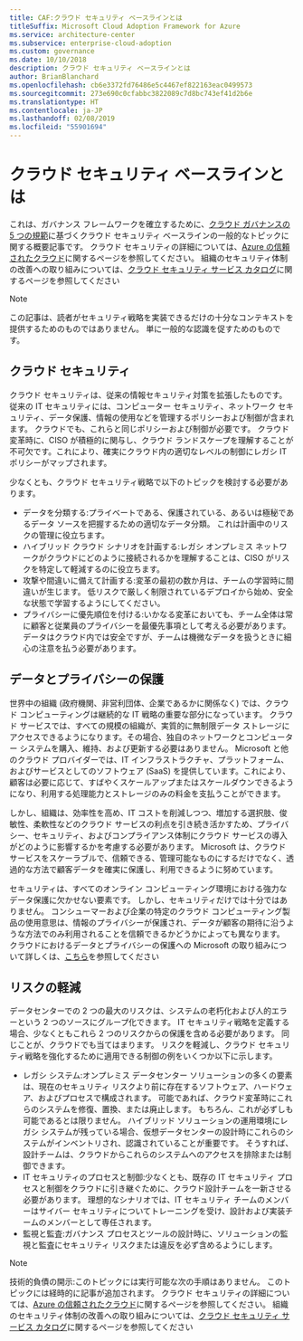 ```yaml
---
title: CAF:クラウド セキュリティ ベースラインとは
titleSuffix: Microsoft Cloud Adoption Framework for Azure
ms.service: architecture-center
ms.subservice: enterprise-cloud-adoption
ms.custom: governance
ms.date: 10/10/2018
description: クラウド セキュリティ ベースラインとは
author: BrianBlanchard
ms.openlocfilehash: cb6e3372fd76486e5c4467ef822163eac0499573
ms.sourcegitcommit: 273e690c0cfabbc3822089c7d8bc743ef41d2b6e
ms.translationtype: HT
ms.contentlocale: ja-JP
ms.lasthandoff: 02/08/2019
ms.locfileid: "55901694"
---
```

<!-- markdownlint-disable MD026 -->

# <a name="what-is-the-cloud-security-baseline"></a>クラウド セキュリティ ベースラインとは

これは、ガバナンス フレームワークを確立するために、[クラウド ガバナンスの 5 つの規範](../governance-disciplines.md)に基づくクラウド セキュリティ ベースラインの一般的なトピックに関する概要記事です。 クラウド セキュリティの詳細については、[Azure の信頼されたクラウド](https://azure.microsoft.com/overview/trusted-cloud/)に関するページを参照してください。 組織のセキュリティ体制の改善への取り組みについては、[クラウド セキュリティ サービス カタログ](https://www.microsoft.com/security/information-protection)に関するページを参照してください

> [!NOTE]
> この記事は、読者がセキュリティ戦略を実装できるだけの十分なコンテキストを提供するためのものではありません。 単に一般的な認識を促すためのものです。

## <a name="cloud-security"></a>クラウド セキュリティ

クラウド セキュリティは、従来の情報セキュリティ対策を拡張したものです。 従来の IT セキュリティには、コンピューター セキュリティ、ネットワーク セキュリティ、データ保護、情報の使用などを管理するポリシーおよび制御が含まれます。 クラウドでも、これらと同じポリシーおよび制御が必要です。 クラウド変革時に、CISO が積極的に関与し、クラウド ランドスケープを理解することが不可欠です。これにより、確実にクラウド内の適切なレベルの制御にレガシ IT ポリシーがマップされます。

少なくとも、クラウド セキュリティ戦略で以下のトピックを検討する必要があります。

* データを分類する:プライベートである、保護されている、あるいは極秘であるデータ ソースを把握するための適切なデータ分類。 これは計画中のリスクの管理に役立ちます。
* ハイブリッド クラウド シナリオを計画する:レガシ オンプレミス ネットワークがクラウドにどのように接続されるかを理解することは、CISO がリスクを特定して軽減するのに役立ちます。
* 攻撃や間違いに備えて計画する:変革の最初の数か月は、チームの学習時に間違いが生じます。 低リスクで厳しく制限されているデプロイから始め、安全な状態で学習するようにしてください。
* プライバシーに優先順位を付ける:いかなる変革においても、チーム全体は常に顧客と従業員のプライバシーを最優先事項として考える必要があります。 データはクラウド内では安全ですが、チームは機微なデータを扱うときに細心の注意を払う必要があります。

## <a name="protecting-data-and-privacy"></a>データとプライバシーの保護

世界中の組織 (政府機関、非営利団体、企業であるかに関係なく) では、クラウド コンピューティングは継続的な IT 戦略の重要な部分になっています。 クラウド サービスでは、すべての規模の組織が、実質的に無制限データ ストレージにアクセスできるようになります。その場合、独自のネットワークとコンピューター システムを購入、維持、および更新する必要はありません。 Microsoft と他のクラウド プロバイダーでは、IT インフラストラクチャ、プラットフォーム、およびサービスとしてのソフトウェア (SaaS) を提供しています。これにより、顧客は必要に応じて、すばやくスケールアップまたはスケールダウンできるようになり、利用する処理能力とストレージのみの料金を支払うことができます。

しかし、組織は、効率性を高め、IT コストを削減しつつ、増加する選択肢、俊敏性、柔軟性などのクラウド サービスの利点を引き続き活かすため、プライバシー、セキュリティ、およびコンプライアンス体制にクラウド サービスの導入がどのように影響するかを考慮する必要があります。 Microsoft は、クラウド サービスをスケーラブルで、信頼できる、管理可能なものにするだけでなく、透過的な方法で顧客データを確実に保護し、利用できるように努めています。

セキュリティは、すべてのオンライン コンピューティング環境における強力なデータ保護に欠かせない要素です。 しかし、セキュリティだけでは十分ではありません。 コンシューマーおよび企業の特定のクラウド コンピューティング製品の使用意思は、情報のプライバシーが保護され、データが顧客の期待に沿うような方法でのみ利用されることを信頼できるかどうかによっても異なります。 クラウドにおけるデータとプライバシーの保護への Microsoft の取り組みについて詳しくは、[こちら](https://go.microsoft.com/fwlink/?LinkId=808242&clcid=0x409)を参照してください

## <a name="risk-mitigation"></a>リスクの軽減

データセンターでの 2 つの最大のリスクは、システムの老朽化および人的エラーという 2 つのソースにグループ化できます。 IT セキュリティ戦略を定義する場合、少なくともこれら 2 つのリスクからの保護を含める必要があります。 同じことが、クラウドでも当てはまります。 リスクを軽減し、クラウド セキュリティ戦略を強化するために適用できる制御の例をいくつか以下に示します。

* レガシ システム:オンプレミス データセンター ソリューションの多くの要素は、現在のセキュリティ リスクより前に存在するソフトウェア、ハードウェア、およびプロセスで構成されます。 可能であれば、クラウド変革時にこれらのシステムを修復、置換、または廃止します。 もちろん、これが必ずしも可能であるとは限りません。 ハイブリッド ソリューションの運用環境にレガシ システムが残っている場合、仮想データセンターの設計時にこれらのシステムがインベントリされ、認識されていることが重要です。 そうすれば、設計チームは、クラウドからこれらのシステムへのアクセスを排除または制御できます。
* IT セキュリティのプロセスと制御:少なくとも、既存の IT セキュリティ プロセスと制御をクラウドに引き継ぐために、クラウド設計チームを一新させる必要があります。 理想的なシナリオでは、IT セキュリティ チームのメンバーはサイバー セキュリティについてトレーニングを受け、設計および実装チームのメンバーとして専任されます。
* 監視と監査:ガバナンス プロセスとツールの設計時に、ソリューションの監視と監査にセキュリティ リスクまたは違反を必ず含めるようにします。

> [!NOTE]
> 技術的負債の開示:このトピックには実行可能な次の手順はありません。 このトピックには経時的に記事が追加されます。 クラウド セキュリティの詳細については、[Azure の信頼されたクラウド](https://azure.microsoft.com/overview/trusted-cloud/)に関するページを参照してください。 組織のセキュリティ体制の改善への取り組みについては、[クラウド セキュリティ サービス カタログ](https://www.microsoft.com/security/information-protection)に関するページを参照してください